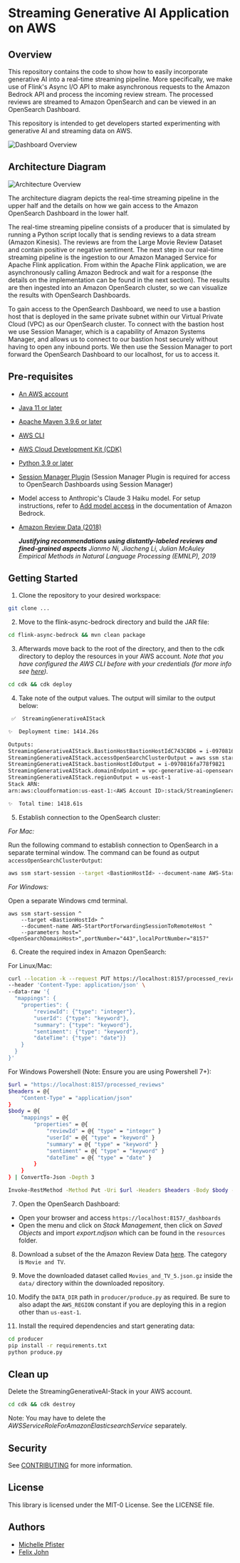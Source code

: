 # Streaming Generative AI Application on AWS

## Overview 

This repository contains the code to show how to easily incorporate generative AI into a real-time streaming pipeline. More specifically, we make use of Flink's Async I/O API to make asynchronous requests to the Amazon Bedrock API and process the incoming review stream. The processed reviews are streamed to Amazon OpenSearch and can be viewed in an OpenSearch Dashboard.

This repository is intended to get developers started experimenting with generative AI and streaming data on AWS.

<img src="resources/dashboard_overview.png" alt="Dashboard Overview">

## Architecture Diagram 

<img src="resources/architecture_diagram.png" alt="Architecture Overview">

The architecture diagram depicts the real-time streaming pipeline in the upper half and the details on how we gain access to the Amazon OpenSearch Dashboard in the lower half. 

The real-time streaming pipeline consists of a producer that is simulated by running a Python script locally that is sending reviews to a data stream (Amazon Kinesis). The reviews are from the Large Movie Review Dataset and contain positive or negative sentiment. The next step in our real-time streaming pipeline is the ingestion to our Amazon Managed Service for Apache Flink application. From within the Apache Flink application, we are asynchronously calling Amazon Bedrock and wait for a response (the details on the implementation can be found in the next section). The results are then ingested into an Amazon OpenSearch cluster, so we can visualize the results with OpenSearch Dashboards. 

To gain access to the OpenSearch Dashboard, we need to use a bastion host that is deployed in the same private subnet within our Virtual Private Cloud (VPC) as our OpenSearch cluster. To connect with the bastion host we use Session Manager, which is a capability of Amazon Systems Manager, and allows us to connect to our bastion host securely without having to open any inbound ports. We then use the Session Manager to port forward the OpenSearch Dashboard to our localhost, for us to access it. 

## Pre-requisites
* [An AWS account](https://console.aws.amazon.com/console/home?nc2=h_ct&src=header-signin)
* [Java 11 or later](https://docs.aws.amazon.com/corretto/latest/corretto-11-ug/downloads-list.html)
* [Apache Maven 3.9.6 or later](https://maven.apache.org/)
* [AWS CLI](https://docs.aws.amazon.com/cli/latest/userguide/getting-started-install.html) 
* [AWS Cloud Development Kit (CDK)](https://aws.amazon.com/cdk/)
* [Python 3.9 or later](https://www.python.org/downloads/)
* [Session Manager Plugin](https://docs.aws.amazon.com/systems-manager/latest/userguide/session-manager-working-with-install-plugin.html) (Session Manager Plugin is required for access to OpenSearch Dashboards using Session Manager)
* Model access to Anthropic's Claude 3 Haiku model. For setup instructions, refer to [Add model access](https://docs.aws.amazon.com/bedrock/latest/userguide/model-access.html) in the documentation of Amazon Bedrock.
* [Amazon Review Data (2018)](https://nijianmo.github.io/amazon/index.html)

    ***Justifying recommendations using distantly-labeled reviews and fined-grained aspects**
    Jianmo Ni, Jiacheng Li, Julian McAuley
    Empirical Methods in Natural Language Processing (EMNLP), 2019*




## Getting Started

1. Clone the repository to your desired workspace:

```bash
git clone ...
```

2. Move to the flink-async-bedrock directory and build the JAR file:

```bash
cd flink-async-bedrock && mvn clean package
```

3. Afterwards move back to the root of the directory, and then to the cdk directory to deploy the resources in your AWS account. *Note that you have configured the AWS CLI before with your credentials (for more info see [here](https://docs.aws.amazon.com/cli/latest/userguide/cli-chap-configure.html)).*

```bash
cd cdk && cdk deploy
```

4. Take note of the output values. The output will similar to the output below:

```bash
 ✅  StreamingGenerativeAIStack

✨  Deployment time: 1414.26s

Outputs:
StreamingGenerativeAIStack.BastionHostBastionHostIdC743CBD6 = i-0970816fa778f9821
StreamingGenerativeAIStack.accessOpenSearchClusterOutput = aws ssm start-session --target i-0970816fa778f9821 --document-name AWS-StartPortForwardingSessionToRemoteHost --parameters '{"portNumber":["443"],"localPortNumber":["8157"], "host":["vpc-generative-ai-opensearch-qfssmne2lwpzpzheoue7rkylmi.us-east-1.es.amazonaws.com"]}'
StreamingGenerativeAIStack.bastionHostIdOutput = i-0970816fa778f9821
StreamingGenerativeAIStack.domainEndpoint = vpc-generative-ai-opensearch-qfssmne2lwpzpzheoue7rkylmi.us-east-1.es.amazonaws.com
StreamingGenerativeAIStack.regionOutput = us-east-1
Stack ARN:
arn:aws:cloudformation:us-east-1:<AWS Account ID>:stack/StreamingGenerativeAIStack/3dec75f0-cc9e-11ee-9b16-12348a4fbf87

✨  Total time: 1418.61s
```

5. Establish connection to the OpenSearch cluster:

_For Mac:_

Run the following command to establish connection to OpenSearch in a separate terminal window. The command can be found as output `accessOpenSearchClusterOutput`:

```bash
aws ssm start-session --target <BastionHostId> --document-name AWS-StartPortForwardingSessionToRemoteHost --parameters '{"portNumber":["443"],"localPortNumber":["8157"], "host":["<OpenSearchDomainHost>"]}'
```

_For Windows:_

Open a separate Windows cmd terminal. 

```Windows cmd
aws ssm start-session ^
    --target <BastionHostId> ^
    --document-name AWS-StartPortForwardingSessionToRemoteHost ^
    --parameters host="<OpenSearchDomainHost>",portNumber="443",localPortNumber="8157"
```

6. Create the required index in Amazon OpenSearch:

For Linux/Mac:

```bash
curl --location -k --request PUT https://localhost:8157/processed_reviews \
--header 'Content-Type: application/json' \
--data-raw '{
  "mappings": {
    "properties": {
        "reviewId": {"type": "integer"},
        "userId": {"type": "keyword"},
        "summary": {"type": "keyword"},
        "sentiment": {"type": "keyword"},
        "dateTime": {"type": "date"}}
    }
  }
}'
```

For Windows Powershell (Note: Ensure you are using Powershell 7+):
```bash
$url = "https://localhost:8157/processed_reviews"
$headers = @{
    "Content-Type" = "application/json"
}
$body = @{
    "mappings" = @{
        "properties" = @{
            "reviewId" = @{ "type" = "integer" }
            "userId" = @{ "type" = "keyword" }
            "summary" = @{ "type" = "keyword" }
            "sentiment" = @{ "type" = "keyword" }
            "dateTime" = @{ "type" = "date" }
        }
    }
} | ConvertTo-Json -Depth 3

Invoke-RestMethod -Method Put -Uri $url -Headers $headers -Body $body -SkipCertificateCheck
```

7. Open the OpenSearch Dashboard: 

- Open your browser and access `https://localhost:8157/_dashboards`
- Open the menu and click on *Stack Management*, then click on *Saved Objects* and import *export.ndjson* which can be found in the `resources` folder.

8. Download a subset of the the Amazon Review Data [here](https://jmcauley.ucsd.edu/data/amazon_v2/categoryFilesSmall/Movies_and_TV_5.json.gz). The category is `Movie and TV`. 

9. Move the downloaded dataset called `Movies_and_TV_5.json.gz` inside the `data/` directory within the downloaded repository. 

10. Modify the `DATA_DIR` path in `producer/produce.py` as required. Be sure to also adapt the `AWS_REGION` constant if you are deploying this in a region other than `us-east-1`.

11. Install the required dependencies and start generating data:

```bash
cd producer 
pip install -r requirements.txt
python produce.py
``` 

## Clean up 

Delete the StreamingGenerativeAI-Stack in your AWS account.

```bash
cd cdk && cdk destroy
```

Note: You may have to delete the *AWSServiceRoleForAmazonElasticsearchService* separately. 

## Security

See [CONTRIBUTING](CONTRIBUTING.md#security-issue-notifications) for more information.

## License

This library is licensed under the MIT-0 License. See the LICENSE file.

## Authors

- [Michelle Pfister](https://github.com/meilipfi)
- [Felix John](https://github.com/Madabaru)
